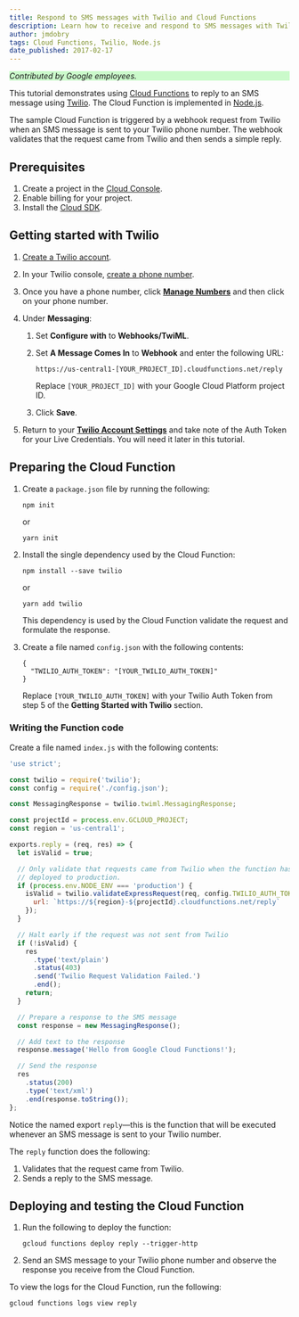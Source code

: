 ```yaml
---
title: Respond to SMS messages with Twilio and Cloud Functions
description: Learn how to receive and respond to SMS messages with Twilio and Cloud Functions.
author: jmdobry
tags: Cloud Functions, Twilio, Node.js
date_published: 2017-02-17
---
```


<p style="background-color:#CAFACA;"><i>Contributed by Google employees.</i></p>

This tutorial demonstrates using [Cloud Functions][functions] to
reply to an SMS message using [Twilio][twilio]. The Cloud Function is
implemented in [Node.js][node].

[functions]: https://cloud.google.com/functions
[twilio]: https://www.twilio.com/
[node]: https://nodejs.org/en/

The sample Cloud Function is triggered by a webhook request from Twilio when an
SMS message is sent to your Twilio phone number. The webhook validates that the
request came from Twilio and then sends a simple reply.

## Prerequisites

1.  Create a project in the [Cloud Console][console].
1.  Enable billing for your project.
1.  Install the [Cloud SDK][sdk].

[console]: https://console.cloud.google.com/
[sdk]: https://cloud.google.com/sdk/

## Getting started with Twilio

1.  [Create a Twilio account][try].
1.  In your Twilio console, [create a phone number][number].
1.  Once you have a phone number, click [**Manage Numbers**][manage] and then
    click on your phone number.

1.  Under **Messaging**:
    1.  Set **Configure with** to **Webhooks/TwiML**.
    1.  Set **A Message Comes In** to **Webhook** and enter the following URL:

            https://us-central1-[YOUR_PROJECT_ID].cloudfunctions.net/reply

        Replace `[YOUR_PROJECT_ID]` with your Google Cloud Platform project ID.

    1.  Click **Save**.

1.  Return to your [**Twilio Account Settings**][settings] and take note of the
    Auth Token for your Live Credentials. You will need it later in this
    tutorial.

[try]: https://www.twilio.com/try-twilio
[number]: https://www.twilio.com/user/account/phone-numbers/getting-started
[manage]: https://www.twilio.com/console/phone-numbers/incoming
[settings]: https://www.twilio.com/console/account/settings

## Preparing the Cloud Function

1.  Create a `package.json` file by running the following:

        npm init

    or

        yarn init

1.  Install the single dependency used by the Cloud Function:

        npm install --save twilio

    or

        yarn add twilio

    This dependency is used by the Cloud Function validate the request and
    formulate the response.

1.  Create a file named `config.json` with the following contents:

        {
          "TWILIO_AUTH_TOKEN": "[YOUR_TWILIO_AUTH_TOKEN]"
        }

    Replace `[YOUR_TWILIO_AUTH_TOKEN]` with your Twilio Auth Token from step 5
    of the **Getting Started with Twilio** section.

### Writing the Function code

Create a file named `index.js` with the following contents:

[embedmd]:# (index.js)
```js
'use strict';

const twilio = require('twilio');
const config = require('./config.json');

const MessagingResponse = twilio.twiml.MessagingResponse;

const projectId = process.env.GCLOUD_PROJECT;
const region = 'us-central1';

exports.reply = (req, res) => {
  let isValid = true;

  // Only validate that requests came from Twilio when the function has been
  // deployed to production.
  if (process.env.NODE_ENV === 'production') {
    isValid = twilio.validateExpressRequest(req, config.TWILIO_AUTH_TOKEN, {
      url: `https://${region}-${projectId}.cloudfunctions.net/reply`
    });
  }

  // Halt early if the request was not sent from Twilio
  if (!isValid) {
    res
      .type('text/plain')
      .status(403)
      .send('Twilio Request Validation Failed.')
      .end();
    return;
  }

  // Prepare a response to the SMS message
  const response = new MessagingResponse();

  // Add text to the response
  response.message('Hello from Google Cloud Functions!');

  // Send the response
  res
    .status(200)
    .type('text/xml')
    .end(response.toString());
};
```

Notice the named export `reply`—this is the function that will be executed
whenever an SMS message is sent to your Twilio number.

The `reply` function does the following:

1.  Validates that the request came from Twilio.
1.  Sends a reply to the SMS message.

## Deploying and testing the Cloud Function

1.  Run the following to deploy the function:

        gcloud functions deploy reply --trigger-http

1.  Send an SMS message to your Twilio phone number and observe the response you
    receive from the Cloud Function.

To view the logs for the Cloud Function, run the following:

    gcloud functions logs view reply

[deploying]: https://cloud.google.com/functions/docs/deploying/filesystem
